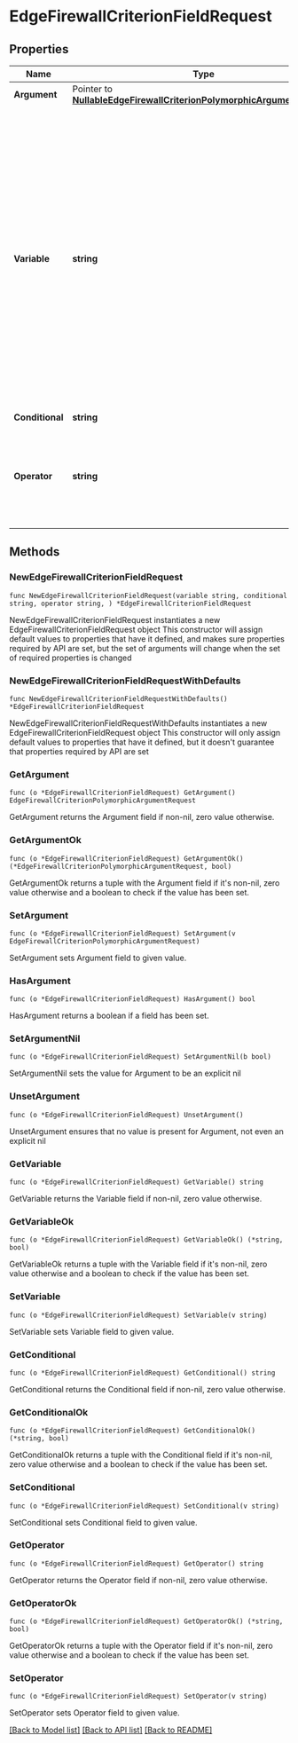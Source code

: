# EdgeFirewallCriterionFieldRequest

## Properties

Name | Type | Description | Notes
------------ | ------------- | ------------- | -------------
**Argument** | Pointer to [**NullableEdgeFirewallCriterionPolymorphicArgumentRequest**](EdgeFirewallCriterionPolymorphicArgumentRequest.md) |  | [optional] 
**Variable** | **string** | * &#x60;${header_accept}&#x60; - ${header_accept} * &#x60;${header_accept_encoding}&#x60; - ${header_accept_encoding} * &#x60;${header_accept_language}&#x60; - ${header_accept_language} * &#x60;${header_cookie}&#x60; - ${header_cookie} * &#x60;${header_origin}&#x60; - ${header_origin} * &#x60;${header_referer}&#x60; - ${header_referer} * &#x60;${header_user_agent}&#x60; - ${header_user_agent} * &#x60;${host}&#x60; - ${host} * &#x60;${network}&#x60; - ${network} * &#x60;${request_args}&#x60; - ${request_args} * &#x60;${request_method}&#x60; - ${request_method} * &#x60;${request_uri}&#x60; - ${request_uri} * &#x60;${scheme}&#x60; - ${scheme} * &#x60;${ssl_verification_status}&#x60; - ${ssl_verification_status} * &#x60;${client_certificate_validation}&#x60; - ${client_certificate_validation} | 
**Conditional** | **string** | * &#x60;if&#x60; - if * &#x60;or&#x60; - or * &#x60;and&#x60; - and | 
**Operator** | **string** | * &#x60;does_not_exist&#x60; - does_not_exist * &#x60;does_not_match&#x60; - does_not_match * &#x60;does_not_start_with&#x60; - does_not_start_with * &#x60;exists&#x60; - exists * &#x60;is_equal&#x60; - is_equal * &#x60;is_in_list&#x60; - is_in_list * &#x60;is_not_equal&#x60; - is_not_equal * &#x60;is_not_in_list&#x60; - is_not_in_list * &#x60;matches&#x60; - matches * &#x60;starts_with&#x60; - starts_with | 

## Methods

### NewEdgeFirewallCriterionFieldRequest

`func NewEdgeFirewallCriterionFieldRequest(variable string, conditional string, operator string, ) *EdgeFirewallCriterionFieldRequest`

NewEdgeFirewallCriterionFieldRequest instantiates a new EdgeFirewallCriterionFieldRequest object
This constructor will assign default values to properties that have it defined,
and makes sure properties required by API are set, but the set of arguments
will change when the set of required properties is changed

### NewEdgeFirewallCriterionFieldRequestWithDefaults

`func NewEdgeFirewallCriterionFieldRequestWithDefaults() *EdgeFirewallCriterionFieldRequest`

NewEdgeFirewallCriterionFieldRequestWithDefaults instantiates a new EdgeFirewallCriterionFieldRequest object
This constructor will only assign default values to properties that have it defined,
but it doesn't guarantee that properties required by API are set

### GetArgument

`func (o *EdgeFirewallCriterionFieldRequest) GetArgument() EdgeFirewallCriterionPolymorphicArgumentRequest`

GetArgument returns the Argument field if non-nil, zero value otherwise.

### GetArgumentOk

`func (o *EdgeFirewallCriterionFieldRequest) GetArgumentOk() (*EdgeFirewallCriterionPolymorphicArgumentRequest, bool)`

GetArgumentOk returns a tuple with the Argument field if it's non-nil, zero value otherwise
and a boolean to check if the value has been set.

### SetArgument

`func (o *EdgeFirewallCriterionFieldRequest) SetArgument(v EdgeFirewallCriterionPolymorphicArgumentRequest)`

SetArgument sets Argument field to given value.

### HasArgument

`func (o *EdgeFirewallCriterionFieldRequest) HasArgument() bool`

HasArgument returns a boolean if a field has been set.

### SetArgumentNil

`func (o *EdgeFirewallCriterionFieldRequest) SetArgumentNil(b bool)`

 SetArgumentNil sets the value for Argument to be an explicit nil

### UnsetArgument
`func (o *EdgeFirewallCriterionFieldRequest) UnsetArgument()`

UnsetArgument ensures that no value is present for Argument, not even an explicit nil
### GetVariable

`func (o *EdgeFirewallCriterionFieldRequest) GetVariable() string`

GetVariable returns the Variable field if non-nil, zero value otherwise.

### GetVariableOk

`func (o *EdgeFirewallCriterionFieldRequest) GetVariableOk() (*string, bool)`

GetVariableOk returns a tuple with the Variable field if it's non-nil, zero value otherwise
and a boolean to check if the value has been set.

### SetVariable

`func (o *EdgeFirewallCriterionFieldRequest) SetVariable(v string)`

SetVariable sets Variable field to given value.


### GetConditional

`func (o *EdgeFirewallCriterionFieldRequest) GetConditional() string`

GetConditional returns the Conditional field if non-nil, zero value otherwise.

### GetConditionalOk

`func (o *EdgeFirewallCriterionFieldRequest) GetConditionalOk() (*string, bool)`

GetConditionalOk returns a tuple with the Conditional field if it's non-nil, zero value otherwise
and a boolean to check if the value has been set.

### SetConditional

`func (o *EdgeFirewallCriterionFieldRequest) SetConditional(v string)`

SetConditional sets Conditional field to given value.


### GetOperator

`func (o *EdgeFirewallCriterionFieldRequest) GetOperator() string`

GetOperator returns the Operator field if non-nil, zero value otherwise.

### GetOperatorOk

`func (o *EdgeFirewallCriterionFieldRequest) GetOperatorOk() (*string, bool)`

GetOperatorOk returns a tuple with the Operator field if it's non-nil, zero value otherwise
and a boolean to check if the value has been set.

### SetOperator

`func (o *EdgeFirewallCriterionFieldRequest) SetOperator(v string)`

SetOperator sets Operator field to given value.



[[Back to Model list]](../README.md#documentation-for-models) [[Back to API list]](../README.md#documentation-for-api-endpoints) [[Back to README]](../README.md)



